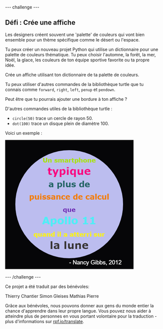 --- challenge ---

## Défi : Crée une affiche

Les designers créent souvent une 'palette' de couleurs qui vont bien ensemble pour un thème spécifique comme le désert ou l'espace.

Tu peux créer un nouveau projet Python qui utilise un dictionnaire pour une palette de couleurs thématique. Tu peux choisir l'automne, la forêt, la mer, Noël, la glace, les couleurs de ton équipe sportive favorite ou ta propre idée.

Crée un affiche utilisant ton dictionnaire de ta palette de couleurs.

Tu peux utiliser d'autres commandes de la bibliothèque turtle que tu connais comme `forward`, `right`, `left`, `penup` et `pendown`.

Peut être que tu pourrais ajouter une bordure à ton affiche ?

D'autres commandes utiles de la bibliothèque turtle :

+ `circle(50)` trace un cercle de rayon 50.
+ `dot(100)` trace un disque plein de diamètre 100. 

Voici un exemple :

![capture d'écran](images/colourful-finished.png)

--- /challenge ---

Ce projet a été traduit par des bénévoles:

Thierry Chantier
Simon Gleises
Mathias Pierre


Grâce aux bénévoles, nous pouvons donner aux gens du monde entier la chance d'apprendre dans leur propre langue. Vous pouvez nous aider à atteindre plus de personnes en vous portant volontaire pour la traduction - plus d'informations sur [rpf.io/translate](https://rpf.io/translate).